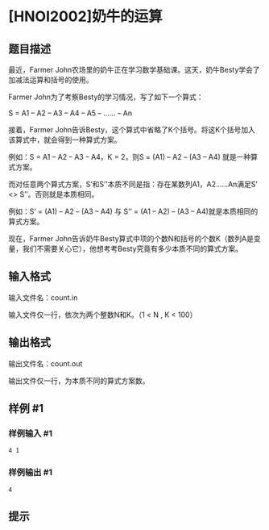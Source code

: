 # [HNOI2002]奶牛的运算

## 题目描述

最近，Farmer John农场里的奶牛正在学习数学基础课。这天，奶牛Besty学会了加减法运算和括号的使用。

Farmer John为了考察Besty的学习情况，写了如下一个算式：

S = A1 – A2 – A3 – A4 – A5 – …… – An

接着，Farmer John告诉Besty，这个算式中省略了K个括号。将这K个括号加入该算式中，就会得到一种算式方案。

例如：S = A1 – A2 – A3 – A4，K = 2，则S = (A1) – A2 – (A3 – A4) 就是一种算式方案。

而对任意两个算式方案，S’和S’’本质不同是指：存在某数列A1，A2……An满足S’ <> S’’。否则就是本质相同。

例如：S’ = (A1) – A2 – (A3 – A4) 与 S’’ = (A1 – A2) – (A3 – A4)就是本质相同的算式方案。

现在，Farmer John告诉奶牛Besty算式中项的个数N和括号的个数K（数列A是变量，我们不需要关心它），他想考考Besty究竟有多少本质不同的算式方案。


## 输入格式

输入文件名：count.in

输入文件仅一行，依次为两个整数N和K。（1 < N , K < 100）


## 输出格式

输出文件名：count.out

输出文件仅一行，为本质不同的算式方案数。


## 样例 #1

### 样例输入 #1
```
4 1
```

### 样例输出 #1

```
4
```

## 提示


